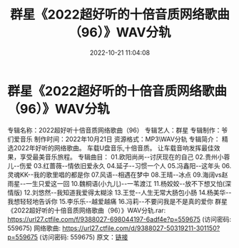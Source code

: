 ﻿---
title: 群星《2022超好听的十倍音质网络歌曲（96）》WAV分轨
date: 2022-10-21 11:04:08
categories: WAV车载音乐、镜像
tags: 华语中文
---
# 群星《2022超好听的十倍音质网络歌曲（96）》WAV分轨

专辑名称：2022超好听十倍音质网络歌曲（96）
专辑艺人：群星
专辑制作：爷们爱音乐
制作时间：2022年10月21日
资源格式：MP3\WAV分轨
专辑简介：
精选2022年好听的网络歌曲。
车载U盘音乐,十倍音质。
让车载音响发挥最佳效果，享受最美音乐旅程。
专辑曲目：
01.欧阳尚尚--讨厌现在的自己
02.贵州小蓉儿--伤爱
03.红蔷薇--情依旧爱永久
04.延子--习惯一个人
05.冯鑫阳--这年头
06.灵魂KK--我的歌里唱的都是你
07.风语--相遇在梦中
08.王晴--冰点
09.海阔vs赵雨星--一生只爱这一回
10.魏桐语(小九儿)--一苇渡江
11.杨姣姣--放不下想又怕(深情版)
12.刘悠然--我知道我爱得太糊涂
13.王觉--人生无常大肠包小肠
14.杨美华--我想轻轻地告诉你
15.李乐乐--越爱越痛
16.冯莉--不要问我是不是真的爱你
群星《2022超好听的十倍音质网络歌曲（96）》WAV分轨.rar: https://url27.ctfile.com/f/9388027-698044197-6adf4e?p=559675
(访问密码: 559675)
网络歌曲: https://url27.ctfile.com/d/9388027-50319211-301150?p=559675
(访问密码: 559675)
原文：[链接](https://blog.sina.com.cn/s/blog_1647c7e7601030zyd.html)
